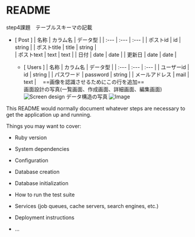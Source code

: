 # README

step4課題　テーブルスキーマの記載

- [ Post ]
 | 名称 | カラム名 | データ型 |
 | :--- | :--- | :--- |
 | ポストid | id | string | 
 | ポストtitle | title | string |  
 | ポストtext | text | text |
 | 日付 | date | date |
 | 更新日 | date | date |
  
  - [ Users ]
   | 名称 | カラム名 | データ型 |
   | :--- | :--- | :--- |
   | ユーザーid | id | string | 
   | パスワード | password  | string |
   | メールアドレス | mail | text |
　==画像を認識させるためにこの行を追加==  
    画面設計の写真(一覧画面、作成画面、詳細画面、編集画面)
    ![Screen design](https://user-images.githubusercontent.com/74219116/99372689-e2b3b180-2903-11eb-97d2-66638baeae88.jpeg)
    データ構造の写真
    ![Image](https://user-images.githubusercontent.com/74219116/99373142-68cff800-2904-11eb-95bd-6580c8646962.jpeg)
    
This README would normally document whatever steps are necessary to get the
application up and running.

Things you may want to cover:

* Ruby version

* System dependencies

* Configuration

* Database creation

* Database initialization

* How to run the test suite

* Services (job queues, cache servers, search engines, etc.)

* Deployment instructions

* ...
